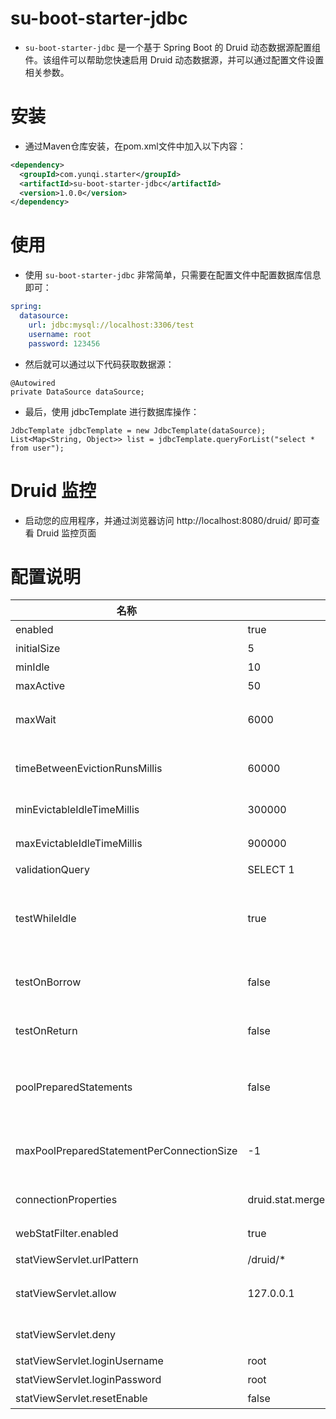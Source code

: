 # su-boot-starter-jdbc

- `su-boot-starter-jdbc` 是一个基于 Spring Boot 的 Druid 动态数据源配置组件。该组件可以帮助您快速启用 Druid 动态数据源，并可以通过配置文件设置相关参数。

# 安装
- 通过Maven仓库安装，在pom.xml文件中加入以下内容：

```xml
<dependency>
  <groupId>com.yunqi.starter</groupId>
  <artifactId>su-boot-starter-jdbc</artifactId>
  <version>1.0.0</version>
</dependency>
```

# 使用

- 使用 `su-boot-starter-jdbc` 非常简单，只需要在配置文件中配置数据库信息即可：

```yml
spring:
  datasource:
    url: jdbc:mysql://localhost:3306/test
    username: root
    password: 123456
```

- 然后就可以通过以下代码获取数据源：

```
@Autowired
private DataSource dataSource;
```

- 最后，使用 jdbcTemplate 进行数据库操作：

```
JdbcTemplate jdbcTemplate = new JdbcTemplate(dataSource);
List<Map<String, Object>> list = jdbcTemplate.queryForList("select * from user");
```

#  Druid 监控

- 启动您的应用程序，并通过浏览器访问 http://localhost:8080/druid/ 即可查看 Druid 监控页面


# 配置说明

| 名称 | 默认值              | 备注 |
| --- |------------------| --- |
| enabled | true             | 是否开启组件 |
| initialSize | 5 | 初始化时建立物理连接的个数 |
| minIdle | 10| 最小连接池数量 |
| maxActive | 50 | 最大连接池数量 |
| maxWait | 6000 | 获取连接时最大等待时间，单位毫秒。配置了maxWait之后，缺省启用公平锁，并发效率会有所下降 |
| timeBetweenEvictionRunsMillis | 60000 | 配置间隔多久才进行一次检测，检测需要关闭的空闲连接，单位是毫秒 |
| minEvictableIdleTimeMillis| 300000 | 配置一个连接在池中最小生存的时间，单位是毫秒 |
| maxEvictableIdleTimeMillis | 900000 | 配置一个连接在池中最大生存的时间，单位是毫秒 |
| validationQuery | SELECT 1 | 用来检测连接是否有效的sql |
| testWhileIdle | true | 申请连接的时候检测，如果空闲时间大于timeBetweenEvictionRunsMillis，执行validationQuery检测连接是否有效 |
| testOnBorrow | false| 申请连接时执行validationQuery检测连接是否有效，做了这个配置会降低性能 |
| testOnReturn | false | 归还连接时执行validationQuery检测连接是否有效，做了这个配置会降低性能 |
| poolPreparedStatements | false | 是否缓存preparedStatement，也就是PSCache。PSCache对支持游标的数据库性能提升巨大，比如说oracle。在mysql下建议关闭 |
| maxPoolPreparedStatementPerConnectionSize | -1 | 要启用PSCache，必须配置大于0，当大于0时，poolPreparedStatements自动触发修改为true |
| connectionProperties | druid.stat.mergeSql=true;druid.stat.slowSqlMillis=2000 | 通过connectProperties属性来打开mergeSql功能；慢SQL记录 |
| webStatFilter.enabled | true | 是否开启 Druid Web 网络统计及健康 |
| statViewServlet.urlPattern | /druid/* | Druid 的管理界面的访问路径 |
| statViewServlet.allow| 127.0.0.1 | IP白名单 (没有配置或者为空，则允许所有访问) 127.0.0.1 只允许本机访问  |
| statViewServlet.deny| | IP黑名单 (存在共同时，deny优先于allow) |
| statViewServlet.loginUsername | root | 设置控制台登录的用户名 |
| statViewServlet.loginPassword| root | 设置控制台登录的密码 |
| statViewServlet.resetEnable| false| 是否能够重置数据 |